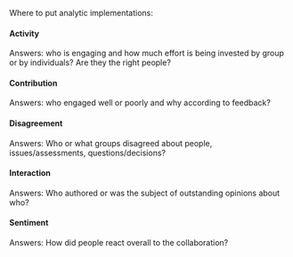 
Where to put analytic implementations:

#### Activity
Answers: who is engaging and how much effort is being invested by group or by individuals? Are they the right people?

#### Contribution
Answers: who engaged well or poorly and why according to feedback?

#### Disagreement
Answers: Who or what groups disagreed about people, issues/assessments, questions/decisions?

#### Interaction
Answers: Who authored or was the subject of outstanding opinions about who?

#### Sentiment
Answers: How did people react overall to the collaboration?
